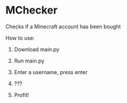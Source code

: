 MChecker
========

Checks if a Minecraft account has been bought

How to use:
1) Download main.py

2) Run main.py

3) Enter a username, press enter

4) ???

5) Profit!
